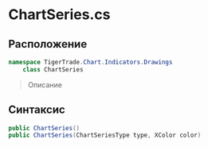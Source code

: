 
# ChartSeries.cs
## Расположение
```csharp
namespace TigerTrade.Chart.Indicators.Drawings  
    class ChartSeries
```

> Описание

## Синтаксис
```csharp
public ChartSeries()
public ChartSeries(ChartSeriesType type, XColor color)                    public ChartSeries(ChartSeriesType type, XColor color, XDashStyle style)
```
